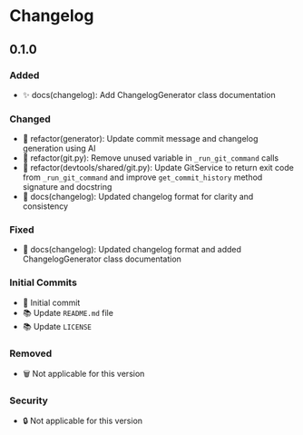 # Changelog

## 0.1.0

### Added

* ✨ docs(changelog): Add ChangelogGenerator class documentation

### Changed

* 🔄 refactor(generator): Update commit message and changelog generation using AI
* 🔄 refactor(git.py): Remove unused variable in `_run_git_command` calls
* 🔄 refactor(devtools/shared/git.py): Update GitService to return exit code from `_run_git_command` and improve `get_commit_history` method signature and docstring
* 🔄 docs(changelog): Updated changelog format for clarity and consistency

### Fixed

* 🐛 docs(changelog): Updated changelog format and added ChangelogGenerator class documentation

### Initial Commits

* 🚀 Initial commit
* 📚 Update `README.md` file
* 📚 Update `LICENSE`

### Removed

* 🗑️ Not applicable for this version

### Security

* 🔒 Not applicable for this version

